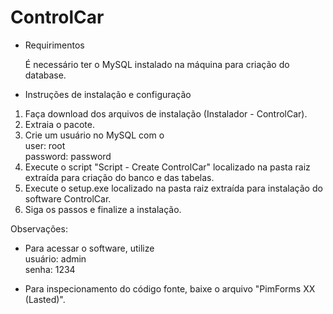 # ControlCar

* Requirimentos 

  É necessário ter o MySQL instalado na máquina para criação do database.


* Instruções de instalação e configuração

1. Faça download dos arquivos de instalação (Instalador - ControlCar).
2. Extraia o pacote.
3. Crie um usuário no MySQL com o       
  user: root      
  password: password    
4. Execute o script "Script - Create ControlCar" localizado na pasta raiz extraída para criação do banco e das tabelas.
5. Execute o setup.exe localizado na pasta raiz extraída para instalação do software ControlCar.
6. Siga os passos e finalize a instalação.

Observações: 
* Para acessar o software, utilize       
  usuário: admin    
  senha: 1234

* Para inspecionamento do código fonte, baixe o arquivo "PimForms XX (Lasted)".
